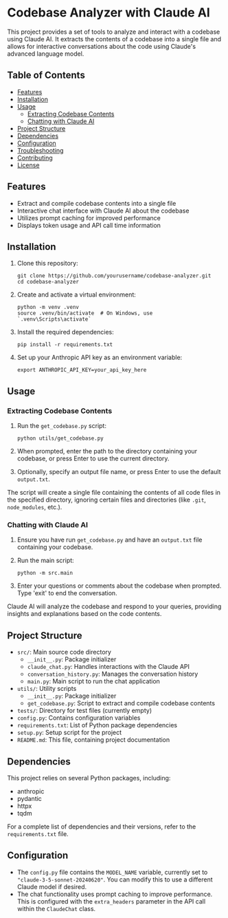 # Codebase Analyzer with Claude AI

This project provides a set of tools to analyze and interact with a codebase using Claude AI. It extracts the contents of a codebase into a single file and allows for interactive conversations about the code using Claude's advanced language model.

## Table of Contents

- [Features](#features)
- [Installation](#installation)
- [Usage](#usage)
  - [Extracting Codebase Contents](#extracting-codebase-contents)
  - [Chatting with Claude AI](#chatting-with-claude-ai)
- [Project Structure](#project-structure)
- [Dependencies](#dependencies)
- [Configuration](#configuration)
- [Troubleshooting](#troubleshooting)
- [Contributing](#contributing)
- [License](#license)

## Features

- Extract and compile codebase contents into a single file
- Interactive chat interface with Claude AI about the codebase
- Utilizes prompt caching for improved performance
- Displays token usage and API call time information

## Installation

1. Clone this repository:

   ```
   git clone https://github.com/yourusername/codebase-analyzer.git
   cd codebase-analyzer
   ```

2. Create and activate a virtual environment:

   ```
   python -m venv .venv
   source .venv/bin/activate  # On Windows, use `.venv\Scripts\activate`
   ```

3. Install the required dependencies:

   ```
   pip install -r requirements.txt
   ```

4. Set up your Anthropic API key as an environment variable:
   ```
   export ANTHROPIC_API_KEY=your_api_key_here
   ```

## Usage

### Extracting Codebase Contents

1. Run the `get_codebase.py` script:

   ```
   python utils/get_codebase.py
   ```

2. When prompted, enter the path to the directory containing your codebase, or press Enter to use the current directory.

3. Optionally, specify an output file name, or press Enter to use the default `output.txt`.

The script will create a single file containing the contents of all code files in the specified directory, ignoring certain files and directories (like `.git`, `node_modules`, etc.).

### Chatting with Claude AI

1. Ensure you have run `get_codebase.py` and have an `output.txt` file containing your codebase.

2. Run the main script:

   ```
   python -m src.main
   ```

3. Enter your questions or comments about the codebase when prompted. Type 'exit' to end the conversation.

Claude AI will analyze the codebase and respond to your queries, providing insights and explanations based on the code contents.

## Project Structure

- `src/`: Main source code directory
  - `__init__.py`: Package initializer
  - `claude_chat.py`: Handles interactions with the Claude API
  - `conversation_history.py`: Manages the conversation history
  - `main.py`: Main script to run the chat application
- `utils/`: Utility scripts
  - `__init__.py`: Package initializer
  - `get_codebase.py`: Script to extract and compile codebase contents
- `tests/`: Directory for test files (currently empty)
- `config.py`: Contains configuration variables
- `requirements.txt`: List of Python package dependencies
- `setup.py`: Setup script for the project
- `README.md`: This file, containing project documentation

## Dependencies

This project relies on several Python packages, including:

- anthropic
- pydantic
- httpx
- tqdm

For a complete list of dependencies and their versions, refer to the `requirements.txt` file.

## Configuration

- The `config.py` file contains the `MODEL_NAME` variable, currently set to `"claude-3-5-sonnet-20240620"`. You can modify this to use a different Claude model if desired.
- The chat functionality uses prompt caching to improve performance. This is configured with the `extra_headers` parameter in the API call within the `ClaudeChat` class.

